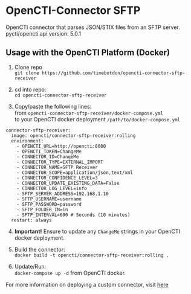 # OpenCTI-Connector SFTP
OpenCTI connector that parses JSON/STIX files from an SFTP server.
pycti/opencti api version: 5.0.1

## Usage with the OpenCTI Platform (Docker)
1. Clone repo  
`git clone https://github.com/timebotdon/opencti-connector-sftp-receiver`

2. cd into repo:  
   `cd opencti-connector-sftp-receiver`

3. Copy/paste the following lines:  
   from `opencti-connector-sftp-receiver/docker-compose.yml`  
   to your OpenCTI docker deployment `/path/to/docker-compose.yml`
  ```
  connector-sftp-receiver:
    image: opencti/connector-sftp-receiver:rolling
    environment:
      - OPENCTI_URL=http://opencti:8080
      - OPENCTI_TOKEN=ChangeMe
      - CONNECTOR_ID=ChangeMe
      - CONNECTOR_TYPE=EXTERNAL_IMPORT
      - CONNECTOR_NAME=SFTP Receiver
      - CONNECTOR_SCOPE=application/json,text/xml
      - CONNECTOR_CONFIDENCE_LEVEL=3
      - CONNECTOR_UPDATE_EXISTING_DATA=False
      - CONNECTOR_LOG_LEVEL=info
      - SFTP_SERVER_ADDRESS=192.168.1.10
      - SFTP_USERNAME=username
      - SFTP_PASSWORD=password
      - SFTP_FOLDER_IN=in
      - SFTP_INTERVAL=600 # Seconds (10 minutes)
    restart: always
  ```
4. **Important!** Ensure to update any `ChangeMe` strings in your OpenCTI docker
   deployment.

5. Build the connector:  
   `docker build -t opencti/connector-sftp-receiver:rolling .`

6. Update/Run:  
   `docker-compose up -d` from OpenCTI docker.


For more information on deploying a custom connector, visit [here](https://www.notion.so/HowTo-Build-your-first-connector-06b2690697404b5ebc6e3556a1385940)
